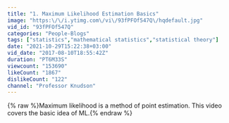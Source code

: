 ```yaml
---
title: "1. Maximum Likelihood Estimation Basics"
image: "https:\/\/i.ytimg.com\/vi\/93fPFOf547Q\/hqdefault.jpg"
vid_id: "93fPFOf547Q"
categories: "People-Blogs"
tags: ["statistics","mathematical statistics","statistical theory"]
date: "2021-10-29T15:22:38+03:00"
vid_date: "2017-08-10T18:55:42Z"
duration: "PT6M33S"
viewcount: "153690"
likeCount: "1867"
dislikeCount: "122"
channel: "Professor Knudson"
---
```

{% raw %}Maximum likelihood is a method of point estimation. This video covers the basic idea of ML.{% endraw %}
